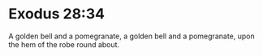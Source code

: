 # Exodus 28:34

A golden bell and a pomegranate, a golden bell and a pomegranate, upon the hem of the robe round about.